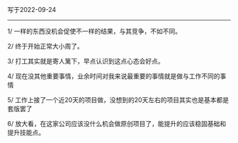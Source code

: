 写于2022-09-24

-----

1/ 一样的东西没机会促使不一样的结果，与其竞争，不如不同。

2/ 终于开始正常大小周了。

3/ 打工其实就是寄人篱下，早点认识到这点心态会好点。

4/ 现在没其他重要事情，业余时间对我来说最重要的事情就是做与工作不同的事情

5/ 工作上接了一个近20天的项目做，没想到的20天左右的项目其实也是基本都是套版罢了

6/ 放大看，在这家公司应该没什么机会做原创项目了，能提升的应该稳固基础和提升技能点。

